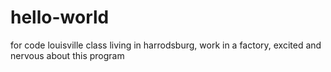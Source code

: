 # hello-world
for code louisville class
living in harrodsburg, work in a factory, excited and nervous about this program
